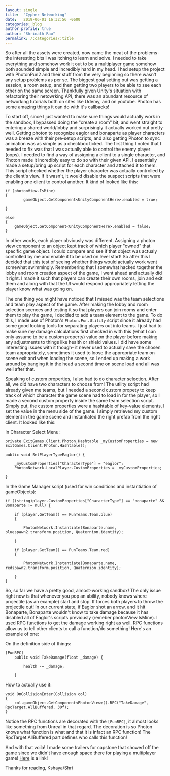 ```yaml
---
layout: single 
title:  "Cypher Networking"
date:   2019-06-01 16:32:56 -0600
categories: blog
author_profile: true
author: "Shrinath Rao"
permalink: /:categories/:title
---
```


So after all the assets were created, now came the meat of the problems- the interesting bits I was itching to learn and solve. I needed to take everything and somehow work it out to be a multiplayer game somehow both sounded simple and incredibly hard in my head. I had setup the project with PhotonPun2 and their stuff from the very beginning so there wasn't any setup problems as per se. The biggest goal setting out was getting a session, a room setup, and then getting two players to be able to see each other on the same screen. Thankfully given Unity's situation with refactoring their netowrking API, there was an abundant resource of networking tutorials both on sites like Udemy, and on youtube. Photon has some amazing things it can do with it's callbacks!

To start off, since I just wanted to make sure things would actually work in the sandbox, I bypassed doing the "create a room" bit, and went straight to entering a shared world/lobby and surprisingly it actually worked out pretty well. Getting photon to recognize eaglor and bonaparte as player characters was a breeze with their pre-setup scripts, and also getting Photon to sync animation was as simple as a checkbox ticked. The first thing I noted that I needed to fix was that I was actually able to control the enemy player (oops). I needed to find a way of assigning a client to a single character, and Photon made it incredibly easy to do so with their given API. I essentially made a setup/bring up script for each character and attached it to them. This script checked whether the player character was actually controlled by the client's view. If it wasn't, it would disable the suspect scripts that were enabling one client to control another. It kind of looked like this: 

```
if (photonView.IsMine) 
{
        gameObject.GetComponent<UnityComponentHere>.enabled = true;

}

else 
{
    gameObject.GetComponent<UnityComponentHere>.enabled = false;
}
```
In other words, each player obviously was different. Assigning a photon view component to an object kept track of which player "owned" that specific game object. I could compare and see if that object was actualy controlled by me and enable it to be used on level start! So after this I decided that this test of seeing whether things would actually work went somewhat swimmingly. Remembering that I somewhat hacked together the lobby and room creation aspect of the game, I went ahead and actually did it right. I made it such that players can create their own rooms, join and exit them and along with that the UI would respond appropriately letting the player know what was going on.

The one thing you might have noticed that I missed was the team selections and team play aspect of the game. After making the lobby and room selection scences and testing it so that players can join rooms and enter them to play the game, I decided to add a team element to the game. To do this, I made use of Photon's ```Photon.Pun.Utility``` script since it already had some good looking tools for separating players out into teams. I just had to make sure my damage calculations first checked in with this (what I can only assume to be a custom property) value on the player before making any adjustments to things like health or shield values. I did have some interesting issues with it though- it never used to actually save the chosen team appropriately, sometimes it used to loose the appropriate team on scene exit and when loading the scene, so I ended up making a work around by banging it in the head a second time on scene load and all was well after that. 

Speaking of custom properties, I also had to do character selection. After all, we did have two characters to choose from! The utility script had already given me teams, but I needed a second custom propety to keep track of which character the game scene had to load in for the player, so I made a second custom property inside the same team selection script. Simply put, the custom properties were a hashtable of key-value elements, I set the value in the menu side of the game. I simply retrieved my custom element in the game scene and instantiated the right prefab from the right client. It looked like this: 

In Character Select Menu:
```
private ExitGames.Client.Photon.Hashtable _myCustomProperties = new ExitGames.Client.Photon.Hashtable();

public void SetPlayerTypeEaglor() {

    _myCustomProperties["CharacterType"] = "eaglor";
    PhotonNetwork.LocalPlayer.CustomProperties = _myCustomProperties;
    
}
```

In the Game Manager script (used for win conditions and instantiation of gameObjects):
```
if ((string)player.CustomProperties["CharacterType"] == "bonaparte" && Bonaparte != null) {

    if (player.GetTeam() == PunTeams.Team.blue)
    {

        PhotonNetwork.Instantiate(Bonaparte.name, bluespawn2.transform.position, Quaternion.identity);

    }

    if (player.GetTeam() == PunTeams.Team.red)
    {

        PhotonNetwork.Instantiate(Bonaparte.name, redspawn2.transform.position, Quaternion.identity);

    }
}
```

So, so far we have a pretty good, almost-working sandbox! The only issue right now is that whenever you pop an ability, nobody knows where projectile (as an example) start and stop. If forces both players to throw the projectile out! In our current state, if Eaglor shot an arrow, and it hit Bonaparte, Bonaparte wouldn't know to take damage because it has disabled all of Eaglor's scripts previously (remeber photonView.IsMine).  I used RPC functions to get the damage working right as well. RPC functions allow us to tell other clients to call a function/do something! Here's an example of one: 

On the definition side of things: 
```
[PunRPC]
    public void TakeDamage(float _damage) {

        health -= _damage;

    }
```

How to actually use it:
```
void OnCollisionEnter(Collision col)
{
    col.gameObject.GetComponent<PhotonView>().RPC("TakeDamage", RpcTarget.AllBuffered, 30f);
}
```

Notice the RPC functions are decorated with the ```[PunRPC]```, it almost looks like something from Unreal in that regard. The decoration is so Photon knows what function is what and that it is infact an RPC function! The RpcTarget.AllBuffered part defines who calls this function!

And with that voila! I made some trailers for capstone that showed off the game since we didn't have enough space there for playing a multiplayer game! <a href="https://youtu.be/05E04-Kdfa0">Here</a> is a link!



Thanks for reading,
Kshaya/Shri
